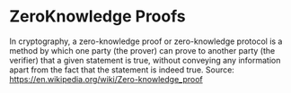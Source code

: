 # ZeroKnowledge Proofs

In cryptography, a zero-knowledge proof or zero-knowledge protocol is a
method by which one party (the prover) can prove to another party (the
verifier) that a given statement is true, without conveying any information apart
from the fact that the statement is indeed true.
Source: https://en.wikipedia.org/wiki/Zero-knowledge_proof

